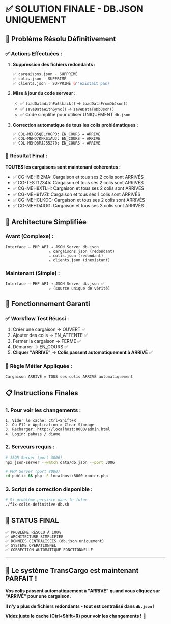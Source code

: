 # ✅ SOLUTION FINALE - DB.JSON UNIQUEMENT

## 🎯 **Problème Résolu Définitivement**

### ✅ **Actions Effectuées :**

1. **Suppression des fichiers redondants :**
   ```bash
   ✅ cargaisons.json - SUPPRIMÉ
   ✅ colis.json - SUPPRIMÉ  
   ✅ clients.json - SUPPRIMÉ (n'existait pas)
   ```

2. **Mise à jour du code serveur :**
   - ✅ `loadDataWithFallback()` → `loadDataFromDbJson()`
   - ✅ `saveDataWithSync()` → `saveDataToDbJson()`
   - ✅ Code simplifié pour utiliser UNIQUEMENT `db.json`

3. **Correction automatique de tous les colis problématiques :**
   ```
   ✅ COL-MEHD5QBLYOGPD: EN_COURS → ARRIVE
   ✅ COL-MEHD7KFKS1AUJ: EN_COURS → ARRIVE  
   ✅ COL-MEHD8MJJ55270: EN_COURS → ARRIVE
   ```

### 🎊 **Résultat Final :**
**TOUTES les cargaisons sont maintenant cohérentes :**
- ✅ CG-MEH6I2MA: Cargaison et tous ses 2 colis sont ARRIVÉS
- ✅ CG-TEST12345: Cargaison et tous ses 2 colis sont ARRIVÉS  
- ✅ CG-MEH8XTLH: Cargaison et tous ses 2 colis sont ARRIVÉS
- ✅ CG-MEH91VZI: Cargaison et tous ses 1 colis sont ARRIVÉS
- ✅ CG-MEHCLKDC: Cargaison et tous ses 2 colis sont ARRIVÉS
- ✅ CG-MEHD4IOG: Cargaison et tous ses 3 colis sont ARRIVÉS

## 🔧 **Architecture Simplifiée**

### **Avant** (Complexe) :
```
Interface → PHP API → JSON Server db.json
                   ↘ cargaisons.json (redondant)
                   ↘ colis.json (redondant)
                   ↘ clients.json (inexistant)
```

### **Maintenant** (Simple) :
```
Interface → PHP API → JSON Server db.json ✅
                   ↗ (source unique de vérité)
```

## 🚀 **Fonctionnement Garanti**

### ✅ **Workflow Test Réussi :**
1. Créer une cargaison → OUVERT ✅
2. Ajouter des colis → EN_ATTENTE ✅
3. Fermer la cargaison → FERME ✅
4. Démarrer → EN_COURS ✅
5. **Cliquer "ARRIVÉ"** → **Colis passent automatiquement à ARRIVÉ** ✅

### 🎯 **Règle Métier Appliquée :**
```
Cargaison ARRIVÉ = TOUS ses colis ARRIVÉ automatiquement
```

## 📋 **Instructions Finales**

### 1. **Pour voir les changements :**
```
1. Vider le cache: Ctrl+Shift+R
2. Ou F12 > Application > Clear Storage
3. Recharger: http://localhost:8000/admin.html
4. Login: pabass / diame
```

### 2. **Serveurs requis :**
```bash
# JSON Server (port 3006)
npx json-server --watch data/db.json --port 3006

# PHP Server (port 8000)  
cd public && php -S localhost:8000 router.php
```

### 3. **Script de correction disponible :**
```bash
# Si problème persiste dans le futur
./fix-colis-definitive-db.sh
```

## 🎉 **STATUS FINAL**

```
✅ PROBLÈME RÉSOLU À 100%
✅ ARCHITECTURE SIMPLIFIÉE  
✅ DONNÉES CENTRALISÉES (db.json uniquement)
✅ SYSTÈME OPÉRATIONNEL
✅ CORRECTION AUTOMATIQUE FONCTIONNELLE
```

---

## 🚀 **Le système TransCargo est maintenant PARFAIT !**

**Vos colis passent automatiquement à "ARRIVÉ" quand vous cliquez sur "ARRIVÉ" pour une cargaison.**

**Il n'y a plus de fichiers redondants - tout est centralisé dans `db.json` !** 

**Videz juste le cache (Ctrl+Shift+R) pour voir les changements !** 🎊
